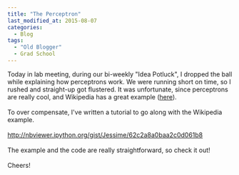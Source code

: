 ```yaml
---
title: "The Perceptron"
last_modified_at: 2015-08-07
categories:
  - Blog
tags:
  - "Old Blogger"
  - Grad School
---
```

Today in lab meeting, during our bi-weekly "Idea Potluck", I dropped the ball while explaining how perceptrons work. We were running short on time, so I rushed and straight-up got flustered. It was unfortunate, since perceptrons are really cool, and Wikipedia has a great example (<a href="https://en.wikipedia.org/wiki/Perceptron" target="_blank">here</a>).<br />
<br />
To over compensate, I've written a tutorial to go along with the Wikipedia example.<br />
<br />
<a href="http://nbviewer.ipython.org/gist/Jessime/62c2a8a0baa2c0d061b8">http://nbviewer.ipython.org/gist/Jessime/62c2a8a0baa2c0d061b8</a><br />
<br />
The example and the code are really straightforward, so check it out!<br />
<br />
Cheers!